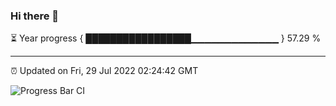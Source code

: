### Hi there 👋

⏳ Year progress { █████████████████▁▁▁▁▁▁▁▁▁▁▁▁▁ } 57.29 %

---

⏰ Updated on Fri, 29 Jul 2022 02:24:42 GMT

![Progress Bar CI](https://github.com/ZhaoGui/ZhaoGui/workflows/Progress%20Bar%20CI/badge.svg)
